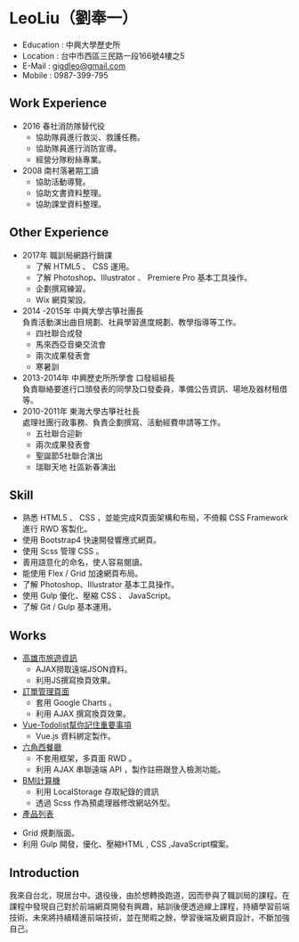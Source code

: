 # LeoLiu（劉奉一）
* Education : 中興大學歷史所
* Location : 台中市西區三民路一段166號4樓之5
* E-Mail : gigdleo@gmail.com
* Mobile : 0987-399-795
## Work Experience
* 2016 春社消防隊替代役
  + 協助隊員進行救災、救護任務。
  + 協助隊員進行消防宣導。
  + 經營分隊粉絲專業。
* 2008 南村落暑期工讀
  + 協助活動導覽。
  + 協助文書資料整理。
  + 協助課堂資料整理。
## Other Experience
* 2017年 職訓局網路行銷課
  + 了解 HTML5 、 CSS 運用。
  + 了解 Photoshop、Illustrator 、 Premiere Pro 基本工具操作。
  + 企劃撰寫練習。
  + Wix 網頁架設。
* 2014 -2015年 中興大學古箏社團長<br>
  負責活動演出曲目規劃、社員學習進度規劃、教學指導等工作。
  + 四社聯合成發 
  + 馬來西亞音樂交流會 
  + 兩次成果發表會 
  + 寒暑訓
* 2013-2014年 中興歷史所所學會 口發組組長<br>
  負責聯絡要進行口頭發表的同學及口發委員，準備公告資訊、場地及器材租借等。
* 2010-2011年 東海大學古箏社社長<br>
  處理社團行政事務、負責企劃撰寫、活動經費申請等工作。
  + 五社聯合迎新 
  + 兩次成果發表會 
  + 聖誕節5社聯合演出 
  + 瑞聯天地 社區新春演出
## Skill
* 熟悉 HTML5 、 CSS ，並能完成R頁面架構和布局，不倚賴 CSS Framework 進行 RWD 客製化。
* 使用 Bootstrap4 快速開發響應式網頁。
* 使用 Scss 管理 CSS 。
* 善用語意化的命名，使人容易閱讀。
* 能使用 Flex / Grid 加速網頁布局。
* 了解 Photoshop、Illustrator 基本工具操作。
* 使用 Gulp 優化、壓縮 CSS 、 JavaScript。
* 了解 Git / Gulp 基本運用。
## Works
* [高雄市旅遊資訊](https://gigd123.github.io/second-week/)
  + AJAX撈取遠端JSON資料。
  + 利用JS撰寫換頁效果。
* [訂單管理頁面](https://gigd123.github.io/gigd123-F2E/third-week/)
  + 套用 Google Charts 。
  + 利用 AJAX 撰寫換頁效果。
* [Vue-Todolist幫你記住重要事項](https://gigd123.github.io/vue-todolist/)
  +  Vue.js 資料綁定製作。
* [六角西餐廳](https://gigd123.github.io/rwd-finalwork/)
  + 不套用框架，多頁面 RWD 。
  + 利用 AJAX 串聯遠端 API ，製作註冊跟登入檢測功能。
* [BMI計算機](https://gigd123.github.io/js-final-work/final-work-2/)
  + 利用 LocalStorage 存取紀錄的資訊
  + 透過 Scss 作為預處理器修改網站外型。
 * [產品列表](https://gigd123.github.io/gigd123-F2E-4/)
  + Grid 規劃版面。
  + 利用 Gulp 開發，優化、壓縮HTML , CSS ,JavaScript檔案。
## Introduction
我來自台北，現居台中。退役後，由於想轉換跑道，因而參與了職訓局的課程。在課程中發現自己對於前端網頁開發有興趣，結訓後便透過線上課程，持續學習前端技術。未來將持續精進前端技術，並在閒暇之餘，學習後端及網頁設計，不斷加強自己。
